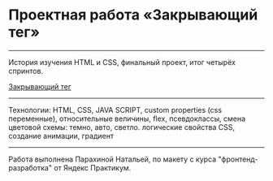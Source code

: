 # Проектная работа «Закрывающий тег»

***
История изучения HTML и CSS, финальный проект, итог четырёх спринтов.


[Закрывающий тег](https://zakrivayuschiy-teg.vercel.app/)

***
Технологии: 
HTML, CSS, JAVA SCRIPT,
custom properties (css переменные), 
относительные величины, 
flex,
псевдоклассы, 
смена цветовой схемы: темно, авто, светло. 
логические свойства CSS,
создание анимации,
градиент


***

Работа выполнена Парахиной Натальей, по макету с курса "фронтенд-разработка" от Яндекс Практикум.